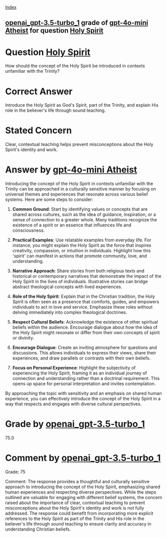 
[Index](../../../../index.md)
## [openai_gpt-3.5-turbo_1](../../../grading_models/openai_gpt-3.5-turbo_1.md) grade of [gpt-4o-mini Atheist](../../../answering_models/gpt-4o-mini_Atheist.md) for question [Holy Spirit](../../../questions/Holy_Spirit.md)

# Question [Holy Spirit](../../../questions/Holy_Spirit.md)
How should the concept of the Holy Spirit be introduced in contexts unfamiliar with the Trinity?

# Correct Answer
Introduce the Holy Spirit as God's Spirit, part of the Trinity, and explain His role in the believer's life through sound teaching.

# Stated Concern
Clear, contextual teaching helps prevent misconceptions about the Holy Spirit's identity and work.

# Answer by [gpt-4o-mini Atheist](../../../answering_models/gpt-4o-mini_Atheist.md)
Introducing the concept of the Holy Spirit in contexts unfamiliar with the Trinity can be approached in a culturally sensitive manner by focusing on universal themes and experiences that resonate across various belief systems. Here are some steps to consider:

1. **Common Ground**: Start by identifying values or concepts that are shared across cultures, such as the idea of guidance, inspiration, or a sense of connection to a greater whole. Many traditions recognize the existence of a spirit or an essence that influences life and consciousness.

2. **Practical Examples**: Use relatable examples from everyday life. For instance, you might explain the Holy Spirit as the force that inspires creativity, compassion, or intuition in individuals. Highlight how this 'spirit' can manifest in actions that promote community, love, and understanding.

3. **Narrative Approach**: Share stories from both religious texts and historical or contemporary narratives that demonstrate the impact of the Holy Spirit in the lives of individuals. Illustrative stories can bridge abstract theological concepts with lived experiences.

4. **Role of the Holy Spirit**: Explain that in the Christian tradition, the Holy Spirit is often seen as a presence that comforts, guides, and empowers individuals to act in love and service. Emphasize these roles without delving immediately into complex theological doctrines.

5. **Respect Cultural Beliefs**: Acknowledge the existence of other spiritual beliefs within the audience. Encourage dialogue about how the idea of the Holy Spirit might resonate or differ from their own concepts of spirit or divinity.

6. **Encourage Dialogue**: Create an inviting atmosphere for questions and discussions. This allows individuals to express their views, share their experiences, and draw parallels or contrasts with their own beliefs.

7. **Focus on Personal Experience**: Highlight the subjectivity of experiencing the Holy Spirit, framing it as an individual journey of connection and understanding rather than a doctrinal requirement. This opens up space for personal interpretation and invites contemplation.

By approaching the topic with sensitivity and an emphasis on shared human experience, you can effectively introduce the concept of the Holy Spirit in a way that respects and engages with diverse cultural perspectives.

# Grade by [openai_gpt-3.5-turbo_1](../../../grading_models/openai_gpt-3.5-turbo_1.md)
75.0

# Comment by [openai_gpt-3.5-turbo_1](../../../grading_models/openai_gpt-3.5-turbo_1.md)
Grade: 75

Comment: The response provides a thoughtful and culturally sensitive approach to introducing the concept of the Holy Spirit, emphasizing shared human experiences and respecting diverse perspectives. While the steps outlined are valuable for engaging with different belief systems, the concern raised about the importance of clear, contextual teaching to prevent misconceptions about the Holy Spirit's identity and work is not fully addressed. The response could benefit from incorporating more explicit references to the Holy Spirit as part of the Trinity and His role in the believer's life through sound teaching to ensure clarity and accuracy in understanding Christian beliefs.
